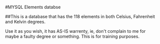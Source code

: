 #MYSQL Elements databse

##This is a database that has the 118 elements in both Celsius, Fahrenheit and Kelvin degrees.

Use it as you wish, it has AS-IS warrenty, ie, don't complain to me for maybe a faulty degree or something. This is for training purposes.